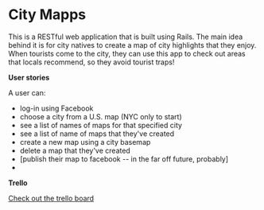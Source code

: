 # City Mapps

This is a RESTful web application that is built using Rails. The main idea behind it is for city natives to create a map of city highlights that they enjoy. When tourists come to the city, they can use this app to check out areas that locals recommend, so they avoid tourist traps!

**User stories**

A user can:
  - log-in using Facebook
  - choose a city from a U.S. map (NYC only to start)
  - see a list of names of maps for that specified city
  - see a list of name of maps that they've created
  - create a new map using a city basemap
  - delete a map that they've created
  - [publish their map to facebook -- in the far off future, probably]
  -

**Trello**

[Check out the trello board](https://trello.com/b/lhWgUHid)
